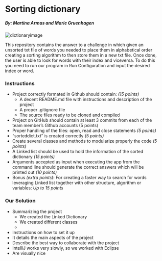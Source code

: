 # Sorting dictionary
##### By: Martina Armas and Marie Gruenhagen
![dictionaryimage](https://upload.wikimedia.org/wikipedia/commons/4/4c/Collegiate_Dictionary.jpg)

This repository contains the answer to a challenge in which given an unsorted txt file of words you needed to place them in alphabetical order creating a sorting algorithm to then store them in a new txt file. Once done, the user is able to look for words with their index and viceversa. To do this you need to run our program in Run Configuration and input the desired index or word.

### Instructions
* Project correctly formated in Github should contain: _(15 points)_
  * A decent README.md file with instructions and description of the project
  * A proper .gitignore file
  * The source files ready to be cloned and compiled
* Project on GitHub should contain at least 3 commits from each of the team member’s Github accounts (5 points)
* Proper handling of the files: open, read and close statements _(5 points)_
* “sorteddict.txt” is created correctly _(5 points)_
* Create several classes and methods to modularize properly the code _(5 points)_
* A Linked list should be used to hold the information of the sorted dictionary _(15 points)_
* Arguments accepted as input when executing the app from the command line should generate the correct answers which will be printed out _(10 points)_
* Bonus _(extra points)_: For creating a faster way to search for words leveraging Linked list together with other structure, algorithm or variables: _Up to 15 points_

### Our Solution
* Summarizing the project
  * We created the Linked Dictionary
  * We created different classes
   *
* Instructions on how to set it
up
* It details the main aspects of
the project
* Describe the best way to
collaborate with the project
 * IntelliJ works very slowly, so we worked with Eclipse
* Are visually nice
